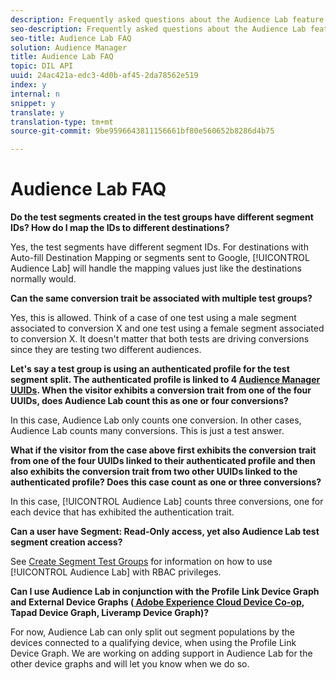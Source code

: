 ```yaml
---
description: Frequently asked questions about the Audience Lab feature.
seo-description: Frequently asked questions about the Audience Lab feature.
seo-title: Audience Lab FAQ
solution: Audience Manager
title: Audience Lab FAQ
topic: DIL API
uuid: 24ac421a-edc3-4d0b-af45-2da78562e519
index: y
internal: n
snippet: y
translate: y
translation-type: tm+mt
source-git-commit: 9be9596643811156661bf80e560652b8286d4b75

---
```



# Audience Lab FAQ

**Do the test segments created in the test groups have different segment IDs? How do I map the IDs to different destinations?**


Yes, the test segments have different segment IDs. For destinations with Auto-fill Destination Mapping or segments sent to Google, [!UICONTROL  Audience Lab] will handle the mapping values just like the destinations normally would.

**Can the same conversion trait be associated with multiple test groups?**

Yes, this is allowed. Think of a case of one test using a male segment associated to conversion X and one test using a female segment associated to conversion X. It doesn't matter that both tests are driving conversions since they are testing two different audiences.

**Let's say a test group is using an authenticated profile for the test segment split. The authenticated profile is linked to 4 [ Audience Manager UUIDs](https://marketing.adobe.com/resources/help/en_US/aam/ids-in-aam.html). When the visitor exhibits a conversion trait from one of the four UUIDs, does Audience Lab count this as one or four conversions?**

In this case, Audience Lab only counts one conversion. In other cases, Audience Lab counts many conversions. This is just a test answer.

**What if the visitor from the case above first exhibits the conversion trait from one of the four UUIDs linked to their authenticated profile and then also exhibits the conversion trait from two other UUIDs linked to the authenticated profile? Does this case count as one or three conversions?**

In this case, [!UICONTROL  Audience Lab] counts three conversions, one for each device that has exhibited the authentication trait.

**Can a user have Segment: Read-Only access, yet also Audience Lab test segment creation access?**

See [ Create Segment Test Groups](https://marketing.adobe.com/resources/help/en_US/aam/ids-in-aam.html) for information on how to use [!UICONTROL  Audience Lab] with RBAC privileges.

**Can I use Audience Lab in conjunction with the Profile Link Device Graph and External Device Graphs ([ Adobe Experience Cloud Device Co-op](https://marketing.adobe.com/resources/help/en_US/mcdc/mcdc-overview.html), Tapad Device Graph, Liveramp Device Graph)?**

For now, Audience Lab can only split out segment populations by the devices connected to a qualifying device, when using the Profile Link Device Graph. We are working on adding support in Audience Lab for the other device graphs and will let you know when we do so.
